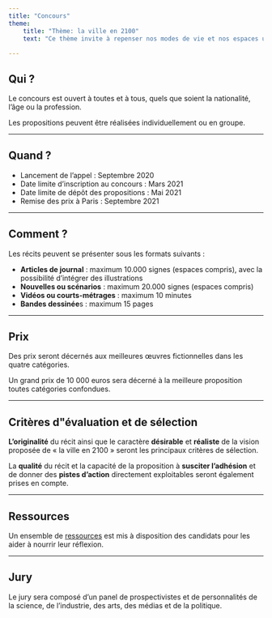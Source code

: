 ```yaml
---
title: "Concours"
theme: 
    title: "Thème: la ville en 2100"
    text: "Ce thème invite à repenser nos modes de vie et nos espaces urbains pour cette première édition. Quel serait le visage de la ville durable et agréable à vivre de demain ? Quels liens aux territoires et aux espaces ruraux ? Les participants devront proposer un récit montrant en arrière-plan une vision à la fois crédible et originale des villes en 2100."
    
---
```

## Qui ?
Le concours est ouvert à toutes et à tous, quels que soient la nationalité, l’âge ou la profession.

Les propositions peuvent être réalisées individuellement ou en groupe. 

***

## Quand ?
- Lancement de l’appel : Septembre 2020
- Date limite d’inscription au concours : Mars 2021
- Date limite de dépôt des propositions : Mai 2021
- Remise des prix à Paris : Septembre 2021


***

## Comment ?
Les récits peuvent se présenter sous les formats suivants :

- **Articles de journal** : maximum 10.000 signes (espaces compris), avec la possibilité d’intégrer des illustrations
- **Nouvelles ou scénarios** : maximum 20.000 signes (espaces compris)
- **Vidéos ou courts-métrages** : maximum 10 minutes
- **Bandes dessinée**s : maximum 15 pages


***

## Prix
Des prix seront décernés aux meilleures œuvres fictionnelles dans les quatre catégories.

Un grand prix de 10 000 euros sera décerné à la meilleure proposition toutes catégories confondues. 

***

## Critères d"évaluation et de sélection

**L’originalité** du récit ainsi que le caractère **désirable** et **réaliste** de la vision proposée de « la ville en 2100 » seront les principaux critères de sélection.

La **qualité** du récit et la capacité de la proposition à **susciter l’adhésion** et de donner des **pistes d’action** directement exploitables seront également prises en compte.

***

## Ressources
Un ensemble de [ressources](/fr/resources) est mis à disposition des candidats pour les aider à nourrir leur réflexion. 

***

## Jury
Le jury sera composé d’un panel de prospectivistes et de personnalités de la science, de l’industrie, des arts, des médias et de la politique.